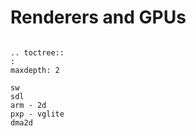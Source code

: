 
# Renderers and GPUs


```eval_rst

.. toctree::
:
maxdepth: 2

sw
sdl
arm - 2d
pxp - vglite
dma2d
```

